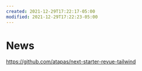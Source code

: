 ```yaml
---
created: 2021-12-29T17:22:17-05:00
modified: 2021-12-29T17:22:23-05:00
---
```


# News

https://github.com/atapas/next-starter-revue-tailwind
